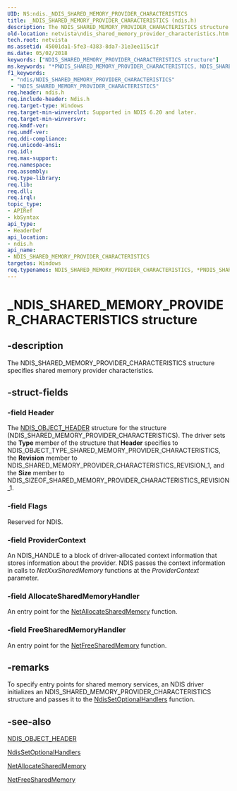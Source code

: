 ```yaml
---
UID: NS:ndis._NDIS_SHARED_MEMORY_PROVIDER_CHARACTERISTICS
title: _NDIS_SHARED_MEMORY_PROVIDER_CHARACTERISTICS (ndis.h)
description: The NDIS_SHARED_MEMORY_PROVIDER_CHARACTERISTICS structure specifies shared memory provider characteristics.
old-location: netvista\ndis_shared_memory_provider_characteristics.htm
tech.root: netvista
ms.assetid: 45001da1-5fe3-4383-8da7-31e3ee115c1f
ms.date: 05/02/2018
keywords: ["NDIS_SHARED_MEMORY_PROVIDER_CHARACTERISTICS structure"]
ms.keywords: "*PNDIS_SHARED_MEMORY_PROVIDER_CHARACTERISTICS, NDIS_SHARED_MEMORY_PROVIDER_CHARACTERISTICS, NDIS_SHARED_MEMORY_PROVIDER_CHARACTERISTICS structure [Network Drivers Starting with Windows Vista], PNDIS_SHARED_MEMORY_PROVIDER_CHARACTERISTICS, PNDIS_SHARED_MEMORY_PROVIDER_CHARACTERISTICS structure pointer [Network Drivers Starting with Windows Vista], _NDIS_SHARED_MEMORY_PROVIDER_CHARACTERISTICS, ndis/NDIS_SHARED_MEMORY_PROVIDER_CHARACTERISTICS, ndis/PNDIS_SHARED_MEMORY_PROVIDER_CHARACTERISTICS, ndis_shared_memory_ref_0cb54ab1-d469-4fa0-833a-eb17e1441e76.xml, netvista.ndis_shared_memory_provider_characteristics"
f1_keywords:
 - "ndis/NDIS_SHARED_MEMORY_PROVIDER_CHARACTERISTICS"
 - "NDIS_SHARED_MEMORY_PROVIDER_CHARACTERISTICS"
req.header: ndis.h
req.include-header: Ndis.h
req.target-type: Windows
req.target-min-winverclnt: Supported in NDIS 6.20 and later.
req.target-min-winversvr: 
req.kmdf-ver: 
req.umdf-ver: 
req.ddi-compliance: 
req.unicode-ansi: 
req.idl: 
req.max-support: 
req.namespace: 
req.assembly: 
req.type-library: 
req.lib: 
req.dll: 
req.irql: 
topic_type:
- APIRef
- kbSyntax
api_type:
- HeaderDef
api_location:
- ndis.h
api_name:
- NDIS_SHARED_MEMORY_PROVIDER_CHARACTERISTICS
targetos: Windows
req.typenames: NDIS_SHARED_MEMORY_PROVIDER_CHARACTERISTICS, *PNDIS_SHARED_MEMORY_PROVIDER_CHARACTERISTICS
---
```


# _NDIS_SHARED_MEMORY_PROVIDER_CHARACTERISTICS structure


## -description


The NDIS_SHARED_MEMORY_PROVIDER_CHARACTERISTICS structure specifies shared memory provider
  characteristics.


## -struct-fields




### -field Header

The 
     <a href="https://docs.microsoft.com/windows-hardware/drivers/ddi/ntddndis/ns-ntddndis-_ndis_object_header">NDIS_OBJECT_HEADER</a> structure for the
     structure (NDIS_SHARED_MEMORY_PROVIDER_CHARACTERISTICS). The driver sets the 
     <b>Type</b> member of the structure that 
     <b>Header</b> specifies to NDIS_OBJECT_TYPE_SHARED_MEMORY_PROVIDER_CHARACTERISTICS, the 
     <b>Revision</b> member to NDIS_SHARED_MEMORY_PROVIDER_CHARACTERISTICS_REVISION_1, and the 
     <b>Size</b> member to NDIS_SIZEOF_SHARED_MEMORY_PROVIDER_CHARACTERISTICS_REVISION_1.


### -field Flags

Reserved for NDIS.


### -field ProviderContext

An NDIS_HANDLE to a block of driver-allocated context information that stores information about
     the provider. NDIS passes the context information in calls to 
     <i>NetXxxSharedMemory</i> functions at the 
     <i>ProviderContext</i> parameter.


### -field AllocateSharedMemoryHandler

An entry point for the 
     <a href="https://docs.microsoft.com/windows-hardware/drivers/ddi/ndis/nc-ndis-allocate_shared_memory_handler">
     NetAllocateSharedMemory</a> function.


### -field FreeSharedMemoryHandler

An entry point for the 
     <a href="https://docs.microsoft.com/windows-hardware/drivers/ddi/ndis/nc-ndis-free_shared_memory_handler">NetFreeSharedMemory</a> function.


## -remarks



To specify entry points for shared memory services, an NDIS driver initializes an
    NDIS_SHARED_MEMORY_PROVIDER_CHARACTERISTICS structure and passes it to the 
    <a href="https://docs.microsoft.com/windows-hardware/drivers/ddi/ndis/nf-ndis-ndissetoptionalhandlers">
    NdisSetOptionalHandlers</a> function.




## -see-also




<a href="https://docs.microsoft.com/windows-hardware/drivers/ddi/ntddndis/ns-ntddndis-_ndis_object_header">NDIS_OBJECT_HEADER</a>



<a href="https://docs.microsoft.com/windows-hardware/drivers/ddi/ndis/nf-ndis-ndissetoptionalhandlers">NdisSetOptionalHandlers</a>



<a href="https://docs.microsoft.com/windows-hardware/drivers/ddi/ndis/nc-ndis-allocate_shared_memory_handler">NetAllocateSharedMemory</a>



<a href="https://docs.microsoft.com/windows-hardware/drivers/ddi/ndis/nc-ndis-free_shared_memory_handler">NetFreeSharedMemory</a>
 

 

